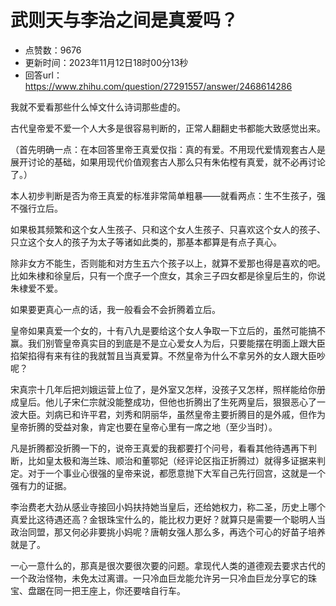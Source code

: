 # 武则天与李治之间是真爱吗？
- 点赞数：9676
- 更新时间：2023年11月12日18时00分13秒
- 回答url：https://www.zhihu.com/question/27291557/answer/2468614286
<body>
 <p data-pid="D6cKyyig">我就不爱看那些什么悼文什么诗词那些虚的。</p>
 <p data-pid="1_Crfxps">古代皇帝爱不爱一个人大多是很容易判断的，正常人翻翻史书都能大致感觉出来。</p>
 <p data-pid="S4RMOw43">（首先明确一点：在本回答里帝王真爱仅指：真的有爱。不用现代爱情观套古人是展开讨论的基础，如果用现代价值观套古人那么只有朱佑樘有真爱，就不必再讨论了。）</p>
 <p data-pid="pzYS6qjF">本人初步判断是否为帝王真爱的标准非常简单粗暴——就看两点：生不生孩子，强不强行立后。</p>
 <p data-pid="GvZntRH2">如果极其频繁和这个女人生孩子、只和这个女人生孩子、只喜欢这个女人的孩子、只立这个女人的孩子为太子等诸如此类的，那基本都算是有点子真心。</p>
 <p data-pid="gLfRctqJ">除非女方不能生，否则能和对方生五六个孩子以上，就算不爱那也得是喜欢的吧。比如朱棣和徐皇后，只有一个庶子一个庶女，其余三子四女都是徐皇后生的，你说朱棣爱不爱。</p>
 <p data-pid="7elgsbIn">如果要更真心一点的话，我一般看会不会折腾着立后。</p>
 <p data-pid="2b59RWJt">皇帝如果真爱一个女的，十有八九是要给这个女人争取一下立后的，虽然可能搞不赢。我们别管皇帝真实目的到底是不是立心爱女人为后，只要能摆在明面上跟大臣掐架掐得有来有往的我就暂且当真爱算。不然皇帝为什么不拿另外的女人跟大臣吵呢？</p>
 <p data-pid="GK8_haAA">宋真宗十几年后把刘娥运营上位了，是外室又怎样，没孩子又怎样，照样能给你册成皇后。他儿子宋仁宗就没能整成功，但他也折腾出了生死两皇后，狠狠恶心了一波大臣。刘病已和许平君，刘秀和阴丽华，虽然皇帝主要折腾目的是外戚，但作为皇帝折腾的受益对象，肯定也要在皇帝心里有一席之地（至少当时）。</p>
 <p data-pid="7QFXHBK7">凡是折腾都没折腾一下的，说帝王真爱的我都要打个问号，看看其他待遇再下判断，比如皇太极和海兰珠、顺治和董鄂妃（经评论区指正折腾过）就得多证据来判定。对于一个事业心很强的皇帝来说，都愿意抛下大军自己先行回宫，这就是一个强有力的证据。</p>
 <p data-pid="u_jg9QVs">李治费老大劲从感业寺接回小妈扶持她当皇后，还给她权力，称二圣，历史上哪个真爱比这待遇还高？金银珠宝什么的，能比权力更好？就算只是需要一个聪明人当政治同盟，那又何必非要挑小妈呢？唐朝女强人那么多，再选个可心的好苗子培养就是了。</p>
 <p data-pid="TqCH3DMc">一心一意什么的，那真是很次要很次要的问题。拿现代人类的道德观去要求古代的一个政治怪物，未免太过离谱。一只冷血巨龙能允许另一只冷血巨龙分享它的珠宝、盘踞在同一把王座上，你还要啥自行车。</p>
</body>